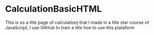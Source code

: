 # CalculationBasicHTML
This is so a litle page of calculationj that I made in a litle star course of JavaScript, I use GitHub to train a litle hoe to use this plataform
